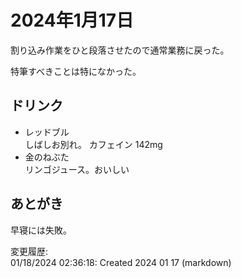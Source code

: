 # 2024年1月17日

割り込み作業をひと段落させたので通常業務に戻った。

特筆すべきことは特になかった。

## ドリンク

- レッドブル  
しばしお別れ。
カフェイン 142mg
- 金のねぶた  
リンゴジュース。おいしい

## あとがき

早寝には失敗。

変更履歴:  
01/18/2024 02:36:18: Created 2024 01 17 (markdown)  

